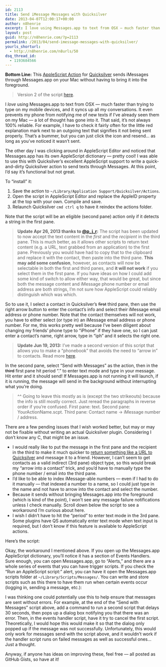 ```yaml
---
id: 2113
title: Send iMessage Messages with Quicksilver
date: 2013-04-07T12:00:17+00:00
author: n8henrie
excerpt: I love using Messages.app to text from OSX – much faster than trying to type on my mobile devices, and it syncs up all my conversations. It even prevents my phone from notifying me of new texts if I’ve already seen them on my Mac – a lot of thought has gone into it.
layout: post
guid: http://n8henrie.com/?p=2113
permalink: /2013/04/send-imessage-messages-with-quicksilver/
yourls_shorturl:
  - http://n8henrie.com/n8urls/50
dsq_thread_id:
  - 1193684566
---
```

**Bottom Line:** This [AppleScript Action](http://n8henrie.com/2013/03/template-for-writing-quicksilver-actions-in-applescript/) for <a target="_blank" href="http://qsapp.com/" title="Quicksilver Website">Quicksilver</a> sends iMessages through Messages.app on your Mac without having to bring it into the foreground. <!--more-->

> Version 2 of the script [here](http://n8henrie.com/2013/06/send-imessages-with-quicksilver-v2/).

I _love_ using Messages.app to text from OSX &#8212; much faster than trying to type on my mobile devices, and it syncs up all my conversations. It even prevents my phone from notifying me of new texts if I&#8217;ve already seen them on my Mac &#8212; a lot of thought has gone into it. That said, it&#8217;s not always 100% reliable. For example, I have to check it fairly often for the little red explanation mark next to an outgoing text that signifies it not being sent properly. That&#8217;s a bummer, but you can just click the icon and resend&#8230; as long as you&#8217;ve noticed it wasn&#8217;t sent.

The other day I was clicking around in AppleScript Editor and noticed that Messages.app has its own AppleScript dictionary &#8212; pretty cool! I was able to use this with Quicksilver&#8217;s excellent AppleScript support to write a quick-and-dirty Quicksilver action to send texts through Messages. At this point, I&#8217;d say it&#8217;s functional but not great.

To &#8220;install&#8221; it:

  1. Save the action to `~/Library/Application Support/Quicksilver/Actions`.
  2. Open the script in AppleScript Editor and replace the AppleID property at the top with your own. Compile and save.
  3. Relaunch Quicksilver `cmd ctrl q` to have it reindex the actions folder.

Note that the script will be an eligible (second pane) action only if it detects a string in the first pane. 

> **Update Apr 26, 2013 thanks to <a href="https://twitter.com/p_j_r" target="_blank">@p_j_r</a>:** The script has been updated to now accept the text content in the _first_ and the _recipient_ in the third pane. This is much better, as it allows other scripts to return text content (e.g. a URL, text grabbed from an application) to the first pane. Previously you would have had to copy that to the clipboard and replace it with the contact, then paste into the third pane. **This may add some confusion**, however, as contacts will now be selectable in both the first and third panes, and **it will not work** if you select them in the first pane. If you have ideas on how I could add some kind of switch to allow either way, that would be great, but since both the message content and iMessage phone number or email address are both strings, I&#8217;m not sure how AppleScript could reliably distinguish which was which. 

So to use it, I select a contact in Quicksilver&#8217;s <del datetime="2013-04-27T02:20:26+00:00">first</del> third pane, then use the right arrow button to enter the contact&#8217;s info and select their iMessage email address or phone number. Note that the contact themselves will not work, you have to either select (or type in) an iMessage email address or phone number. For me, this works pretty well because I&#8217;ve been diligent about changing my friends&#8217; phone type to &#8220;iPhone&#8221; if they have one, so I can just enter a contact&#8217;s name, right arrow, type in &#8220;iph&#8221; and it selects the right one.

> **Update Jun 19, 2013:** I&#8217;ve made a second version of this script that allows you to make a &#8220;phonebook&#8221; that avoids the need to &#8220;arrow in&#8221; to contacts. Read more [here](http://n8henrie.com/2013/06/send-imessages-with-quicksilver-v2/).

In the second pane, select &#8220;Send with Messages&#8221; as the action, then in the <del datetime="2013-04-27T02:20:26+00:00">third</del> first pane hit period &#8220;.&#8221; to enter text mode and type in your message. Hit enter and it should send! If Messages.app is not running it will launch, if it is running, the message will send in the background without interrupting what you&#8217;re doing.

> ^^ Going to leave this mostly as is (except the two strikeouts) because the info is still mostly correct. Just reread the paragraphs in reverse order if you&#8217;re confused. First pane: text. Second pane: YourActionName.scpt. Third pane: Contact name -> iMessage number / address.

There are a few pending issues that I wish worked better, but may or may not be fixable without writing an actual Quicksilver plugin. Considering I don&#8217;t know any C, that might be an issue.

  * I would really like to put the message in the first pane and the recipient in the third to make it much quicker to [return something like a URL to Quicksilver](http://n8henrie.com/2013/03/bitly-applescript-url-shortener/) and message it to a friend. However, I can&#8217;t seem to get contacts as a valid indirect (3rd pane) object type, so this would break my &#8220;arrow into a contact&#8221; trick, and you&#8217;d have to manually type the phone number / email into the third pane.
  * I&#8217;d like to be able to index iMessage-able numbers &#8212; even if I had to do it manually &#8212; that indexed a number to a name, so I could just type in the name and not have to arrow into the contact and select the number.
  * Because it sends without bringing Messages.app into the foreground (which is kind of the point), I won&#8217;t see any message failure notifications unless I check manually. Scroll down below the script to see a workaround I&#8217;m curious about here.
  * I wish I didn&#8217;t have to hit the &#8220;period&#8221; to enter text mode in the 3rd pane. Some plugins have QS automatically enter text mode when text input is required, but I don&#8217;t know if this feature is available to AppleScript actions.

Here&#8217;s the script:



Okay, the workaround I mentioned above. If you open up the Messages.app AppleScript dictionary, you&#8217;ll notice it has a section of Events Handlers. Sure enough, you can open Messages.app, go to &#8220;Alerts,&#8221; and there are a whole series of events that you can have trigger scripts. If you check the &#8220;Run an AppleScript script:&#8221; alert, you can have it open the Messages.app scripts folder at `~/Library/Scripts/Messages/`. You can write and store scripts such as this there to have them run when certain events occur (logging in, sending a message, etc.):



I was thinking one could potentially use this to help ensure that messages are sent without errors. For example, at the end of the &#8220;Send with Messages&#8221; script above, add a command to run a second script that delays 30 seconds, then pops up a dialog box notifying you that there was an error. Then, in the events handler script, have it try to cancel the first script. Theoretically, I would hope this would make it so that the dialog only popped up if the message was not successfully. Unfortunately, this would only work for messages send with the script above, and it wouldn&#8217;t work if the handler script runs on failed messages as well as successful ones&#8230; Just a thought.

Anyway, if anyone has ideas on improving these, feel free &#8212; all posted as GitHub Gists, so have at it!